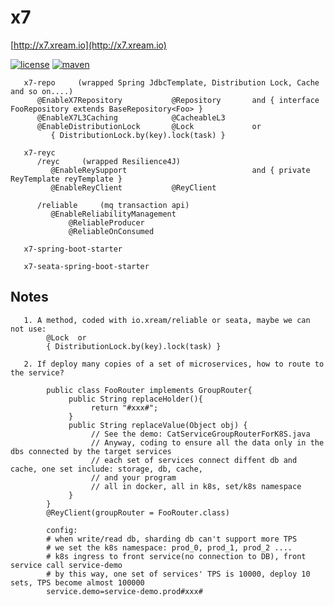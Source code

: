 # x7
   [http://x7.xream.io](http://x7.xream.io)
   
[![license](https://img.shields.io/github/license/x-ream/x7.svg)](https://www.apache.org/licenses/LICENSE-2.0.html)
[![maven](https://img.shields.io/maven-central/v/io.xream.x7/x7-parent.svg)](https://search.maven.org/search?q=io.xream)

       
       x7-repo     (wrapped Spring JdbcTemplate, Distribution Lock, Cache and so on....)
          @EnableX7Repository           @Repository       and { interface FooRepository extends BaseRepository<Foo> }
          @EnableX7L3Caching            @CacheableL3
          @EnableDistributionLock       @Lock             or  
             { DistributionLock.by(key).lock(task) }
          
       x7-reyc
          /reyc     (wrapped Resilience4J)
             @EnableReySupport                            and { private ReyTemplate reyTemplate }
             @EnableReyClient           @ReyClient
           
          /reliable     (mq transaction api)
             @EnableReliabilityManagement     
                 @ReliableProducer
                 @ReliableOnConsumed
        
       x7-spring-boot-starter
       
       x7-seata-spring-boot-starter
       
       
## Notes
       1. A method, coded with io.xream/reliable or seata, maybe we can not use:
            @Lock  or 
            { DistributionLock.by(key).lock(task) }
            
       2. If deploy many copies of a set of microservices, how to route to the service?
            
            public class FooRouter implements GroupRouter{
                 public String replaceHolder(){
                      return "#xxx#";
                 }
                 public String replaceValue(Object obj) {
                      // See the demo: CatServiceGroupRouterForK8S.java
                      // Anyway, coding to ensure all the data only in the dbs connected by the target services
                      // each set of services connect diffent db and cache, one set include: storage, db, cache, 
                      // and your program 
                      // all in docker, all in k8s, set/k8s namespace
                 }
            }
            @ReyClient(groupRouter = FooRouter.class)
            
            config:
            # when write/read db, sharding db can't support more TPS
            # we set the k8s namespace: prod_0, prod_1, prod_2 ....
            # k8s ingress to front service(no connection to DB), front service call service-demo
            # by this way, one set of services' TPS is 10000, deploy 10 sets, TPS become almost 100000
            service.demo=service-demo.prod#xxx#
            